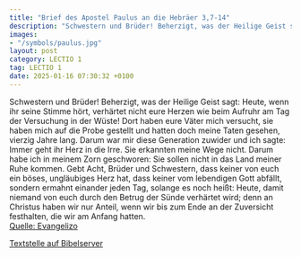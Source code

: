 ```yaml
---
title: "Brief des Apostel Paulus an die Hebräer 3,7-14"
description: "Schwestern und Brüder! Beherzigt, was der Heilige Geist sagt: Heute, wenn ihr seine Stimme hört, verhärtet nicht eure Herzen wie beim Aufruhr am Tag der Versuchung in der Wüste! Dort haben eure Väter mich versucht, sie haben mich auf die Probe gestellt und hatten doch meine Taten...."
images:
- "/symbols/paulus.jpg"
layout: post
category: LECTIO 1
tag: LECTIO 1
date: 2025-01-16 07:30:32 +0100
---
```

Schwestern und Brüder! Beherzigt, was der Heilige Geist sagt: Heute, wenn ihr seine Stimme hört,
verhärtet nicht eure Herzen wie beim Aufruhr am Tag der Versuchung in der Wüste!
Dort haben eure Väter mich versucht, sie haben mich auf die Probe gestellt und hatten doch meine Taten gesehen,
vierzig Jahre lang.<!--more--> Darum war mir diese Generation zuwider und ich sagte: Immer geht ihr Herz in die Irre. Sie erkannten meine Wege nicht.
Darum habe ich in meinem Zorn geschworen: Sie sollen nicht in das Land meiner Ruhe kommen.
Gebt Acht, Brüder und Schwestern, dass keiner von euch ein böses, ungläubiges Herz hat, dass keiner vom lebendigen Gott abfällt,
sondern ermahnt einander jeden Tag, solange es noch heißt: Heute, damit niemand von euch durch den Betrug der Sünde verhärtet wird;
denn an Christus haben wir nur Anteil, wenn wir bis zum Ende an der Zuversicht festhalten, die wir am Anfang hatten.<br>
[Quelle: Evangelizo](https://evangeliumtagfuertag.org/DE/gospel)

[Textstelle auf Bibelserver](https://www.bibleserver.com/EU/Hebräer3,7-14)
